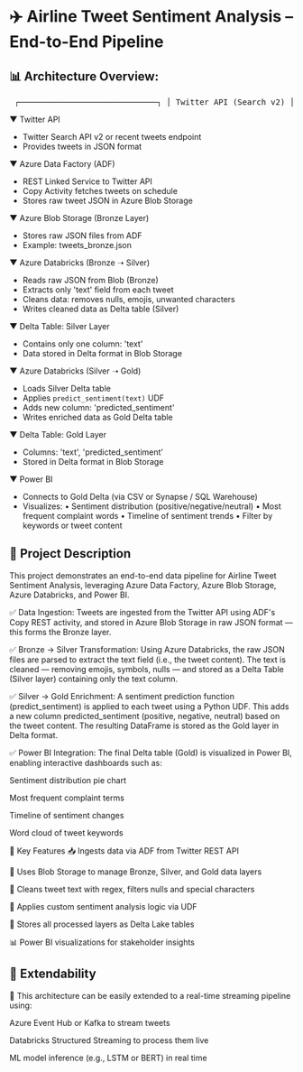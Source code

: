 # ✈️ Airline Tweet Sentiment Analysis – End-to-End Pipeline
## 📊 Architecture Overview:

<pre> ┌─────────────────────────────┐ │ Twitter API (Search v2) │ └────────────┬────────────────┘ │ ▼ ┌─────────────────────────────────────────┐ │ Azure Data Factory (REST Copy Activity)│ │ - Polls Twitter API via Linked Service │ │ - Writes JSON to Blob Storage │ └────────────────┬────────────────────────┘ │ ▼ ┌──────────────────────────────────────────┐ │ Azure Blob Storage (Bronze Layer) │ │ - Raw JSON response from Twitter │ │ - Stored as tweets_bronze.json │ └────────────────┬─────────────────────────┘ │ ▼ ┌──────────────────────────────────────────┐ │ Azure Databricks (Bronze ➝ Silver) │ │ - Extracts & cleans tweet text │ │ - Removes special chars/emojis │ │ - Stores as Delta table │ │ tweets_silver │ └────────────────┬─────────────────────────┘ │ ▼ ┌──────────────────────────────────────────┐ │ Azure Databricks (Silver ➝ Gold) │ │ - Applies predict_sentiment(text) │ │ - Appends new column │ │ - Stores Gold as Delta table │ │ tweets_gold (text + sentiment) │ └────────────────┬─────────────────────────┘ │ ▼ ┌──────────────────────────────────────────┐ │ Power BI │ │ - Connects to Gold Delta layer │ │ - Visualizes: │ │ • Sentiment distribution │ │ • Word clouds, timelines │ │ • Common complaints │ └──────────────────────────────────────────┘ </pre>

▼ Twitter API
   - Twitter Search API v2 or recent tweets endpoint
   - Provides tweets in JSON format

▼ Azure Data Factory (ADF)
   - REST Linked Service to Twitter API
   - Copy Activity fetches tweets on schedule
   - Stores raw tweet JSON in Azure Blob Storage

▼ Azure Blob Storage (Bronze Layer)
   - Stores raw JSON files from ADF
   - Example: tweets_bronze.json

▼ Azure Databricks (Bronze ➝ Silver)
   - Reads raw JSON from Blob (Bronze)
   - Extracts only 'text' field from each tweet
   - Cleans data: removes nulls, emojis, unwanted characters
   - Writes cleaned data as Delta table (Silver)

▼ Delta Table: Silver Layer
   - Contains only one column: 'text'
   - Data stored in Delta format in Blob Storage

▼ Azure Databricks (Silver ➝ Gold)
   - Loads Silver Delta table
   - Applies `predict_sentiment(text)` UDF
   - Adds new column: 'predicted_sentiment'
   - Writes enriched data as Gold Delta table

▼ Delta Table: Gold Layer
   - Columns: 'text', 'predicted_sentiment'
   - Stored in Delta format in Blob Storage

▼ Power BI
   - Connects to Gold Delta (via CSV or Synapse / SQL Warehouse)
   - Visualizes:
     • Sentiment distribution (positive/negative/neutral)
     • Most frequent complaint words
     • Timeline of sentiment trends
     • Filter by keywords or tweet content

## 📌 Project Description
This project demonstrates an end-to-end data pipeline for Airline Tweet Sentiment Analysis, leveraging Azure Data Factory, Azure Blob Storage, Azure Databricks, and Power BI.

✅ Data Ingestion:
Tweets are ingested from the Twitter API using ADF's Copy REST activity, and stored in Azure Blob Storage in raw JSON format — this forms the Bronze layer.

✅ Bronze → Silver Transformation:
Using Azure Databricks, the raw JSON files are parsed to extract the text field (i.e., the tweet content). The text is cleaned — removing emojis, symbols, nulls — and stored as a Delta Table (Silver layer) containing only the text column.

✅ Silver → Gold Enrichment:
A sentiment prediction function (predict_sentiment) is applied to each tweet using a Python UDF. This adds a new column predicted_sentiment (positive, negative, neutral) based on the tweet content. The resulting DataFrame is stored as the Gold layer in Delta format.

✅ Power BI Integration:
The final Delta table (Gold) is visualized in Power BI, enabling interactive dashboards such as:

Sentiment distribution pie chart

Most frequent complaint terms

Timeline of sentiment changes

Word cloud of tweet keywords

🧠 Key Features
📥 Ingests data via ADF from Twitter REST API

💾 Uses Blob Storage to manage Bronze, Silver, and Gold data layers

🧹 Cleans tweet text with regex, filters nulls and special characters

🤖 Applies custom sentiment analysis logic via UDF

🧱 Stores all processed layers as Delta Lake tables

📊 Power BI visualizations for stakeholder insights

## 🔄 Extendability
🔄 This architecture can be easily extended to a real-time streaming pipeline using:

Azure Event Hub or Kafka to stream tweets

Databricks Structured Streaming to process them live

ML model inference (e.g., LSTM or BERT) in real time
